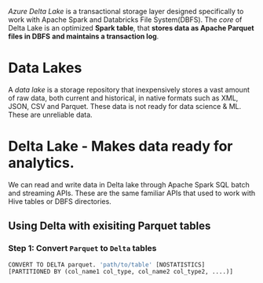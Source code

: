*Azure Delta Lake* is a transactional storage layer designed specifically to work with Apache Spark and Databricks File System(DBFS). The *core* of Delta Lake is an optimized **Spark table**, that **stores data as Apache Parquet files in DBFS** **and maintains a transaction log**.



# Data Lakes

A *data lake* is a storage repository that inexpensively stores a vast amount of raw data, both current and historical, in native formats such as XML, JSON, CSV and Parquet. These data is not ready for data science & ML. These are unreliable data.



# Delta Lake - Makes data ready for analytics.

We can read and write data in Delta lake through Apache Spark SQL batch and streaming APIs. These are the same familiar APIs that used to work with Hive tables or DBFS directories.



## Using Delta with exisiting Parquet tables

### Step 1: Convert ```Parquet``` to ```Delta``` tables

```python
CONVERT TO DELTA parquet. 'path/to/table' [NOSTATISTICS]
[PARTITIONED BY (col_name1 col_type, col_name2 col_type2, ....)]
```

